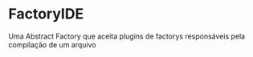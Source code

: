# FactoryIDE
Uma Abstract Factory que aceita plugins de factorys responsáveis pela compilação de um arquivo 
